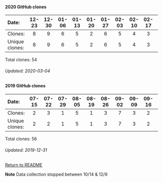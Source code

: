 #### 2020 GitHub clones
Date:		    |     12-23   |    12-30   |    01-06   |    01-13   |    01-20   |    01-27  |  02-03  |  02-10  |  02-17  |  02-24  |  03-02
|:---    |:---:   |:---:  |:---:  |:---:  |:---:  |:---:  |:---:  |:---:  |:---:  |:---:  |:---:
Clones:		  |        8       |       9       |       6       |       5       |       2       |       6      |  5      |  4      |  3      |  5      |  1
Unique   clones:  |       8       |       9       |       6       |       5       |       2       |      6  |      5  |      4  |      3  |      4  |      1

Total clones: 54
###### Updated: 2020-03-04

#### 2019 GitHub clones
Date:    |        07-15   |       07-22   |       07-29   |       08-05   |       08-19   |       08-26   |       09-02   |       09-09  |  09-16  |  09-23  |  10-07  |  10-14  |  12-09  |  12-16  |  12-23
|:---    |:---:   |:---:  |:---:  |:---:  |:---:  |:---:  |:---:  |:---:  |:---:  |:---:  |:---:  |:---:  |:---:  |:---:  |:---:
Clones:  |        2       |       3       |       1       |       5       |       1       |       3       |       7       |       3      |  2      |  3      |  4      |  3      |  6      |  5      |  8
Unique   clones:  |       2       |       2       |       1       |       5       |       1       |       3       |       7       |      3  |      2  |      3  |      4  |      3  |      6  |      5  |      8

Total clones: 56
###### Updated: 2019-12-31

[Return to README](https://github.com/BradleyA/Search-docker-registry-v2-script.1.0/blob/master/README.md#traffic)

**Note**  Data collection stopped between 10/14 & 12/9
